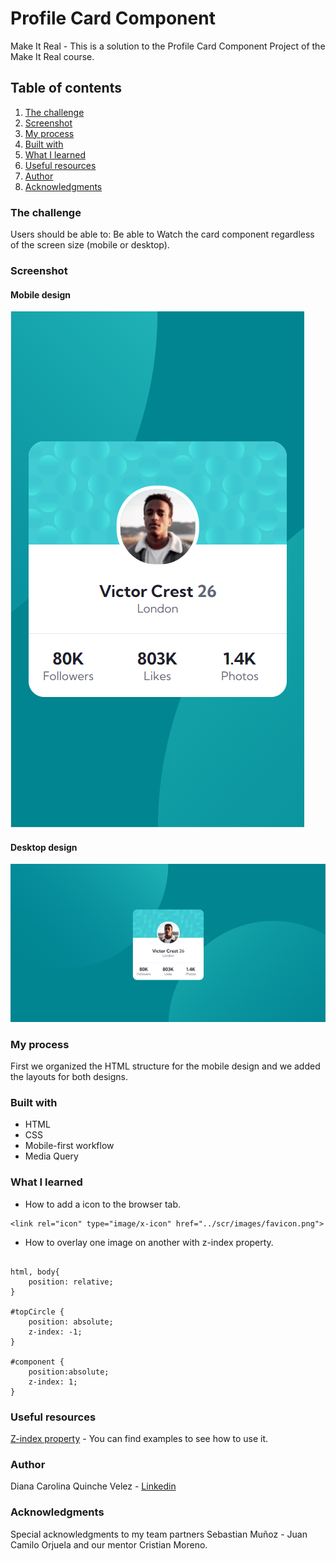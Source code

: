 # Profile Card Component

 Make It Real - This is a solution to the Profile Card Component Project of the Make It Real course.


## Table of contents
 1. [The challenge](#the-challenge)
 2. [Screenshot](#screenshot)
 3. [My process](#my-process)
 4. [Built with](#built-with)
 5. [What I learned](#what-i-learned)
 6. [Useful resources](#useful-resources)
 7. [Author](#author)
 8. [Acknowledgments](#acknowledgments)


### The challenge
 Users should be able to:
 Be able to Watch the card component regardless of the screen size (mobile or desktop).

### Screenshot

#### Mobile design
![Mobile design](https://github.com/dcquinche/ProfileCard/blob/main/design/Mobile.png)

#### Desktop design
![Desktop design](https://github.com/dcquinche/ProfileCard/blob/main/design/Desktop.png)


### My process
First we organized the HTML structure for the mobile design and we added the layouts for both designs.


### Built with
- HTML
- CSS
- Mobile-first workflow
- Media Query


### What I learned

- How to add a icon to the browser tab.

```
<link rel="icon" type="image/x-icon" href="../scr/images/favicon.png">

```

- How to overlay one image on another with z-index property.

```

html, body{
    position: relative;
}

#topCircle {
    position: absolute;  
    z-index: -1;
}

#component {
    position:absolute;
    z-index: 1;
}

```

### Useful resources	
[Z-index property](https://es.stackoverflow.com/questions/174400/c%C3%B3mo-superponer-dos-im%C3%A1genes) - You can find examples to see how to use it.


### Author
Diana Carolina Quinche Velez -
[Linkedin](https://www.linkedin.com/in/diana-carolina-quinche-v%C3%A9lez-06b9791b3/)


### Acknowledgments
Special acknowledgments to my team partners Sebastian Muñoz - Juan Camilo Orjuela and our mentor Cristian Moreno.
